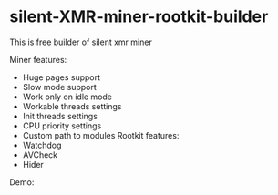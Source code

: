 # silent-XMR-miner-rootkit-builder
This is free builder of silent xmr miner

Miner features:
  - Huge pages support
  - Slow mode support
  - Work only on idle mode
  - Workable threads settings
  - Init threads settings
  - CPU priority settings
  - Custom path to modules
Rootkit features:
  - Watchdog
  - AVCheck
  - Hider

Demo:
